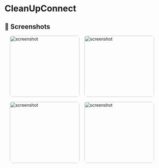 # CleanUpConnect

<h2>📸 Screenshots</h2>

<div style="display: flex; flex-direction: column; gap: 16px; align-items: center;">

  <!-- Row 1 -->
  <div style="display: flex; gap: 16px; justify-content: center; width: 100%;">
    <div style="flex: 0 1 45%; height: 200px; overflow: hidden; border-radius: 8px;">
      <img src="https://github.com/user-attachments/assets/7fbea7ee-ea64-4deb-ac87-e0251fd6990f" style="width: 100%; height: 100%; object-fit: cover;" alt="screenshot">
    </div>
    <div style="flex: 0 1 45%; height: 200px; overflow: hidden; border-radius: 8px;">
      <img src="https://github.com/user-attachments/assets/1def23f6-1b44-450d-afbe-a82ec1bdb450" style="width: 100%; height: 100%; object-fit: cover;" alt="screenshot">
    </div>
  </div>

  <!-- Row 2 -->
  <div style="display: flex; gap: 16px; justify-content: center; width: 100%;">
    <div style="flex: 0 1 45%; height: 200px; overflow: hidden; border-radius: 8px;">
      <img src="https://github.com/user-attachments/assets/3d7c0a13-ffac-4466-be44-4ecbe4f02eac" style="width: 100%; height: 100%; object-fit: cover;" alt="screenshot">
    </div>
    <div style="flex: 0 1 45%; height: 200px; overflow: hidden; border-radius: 8px;">
      <img src="https://github.com/user-attachments/assets/5e775eef-59bc-4b0b-bbc6-2dd8a1ecdb82" style="width: 100%; height: 100%; object-fit: cover;" alt="screenshot">
    </div>
  </div>

</div>
